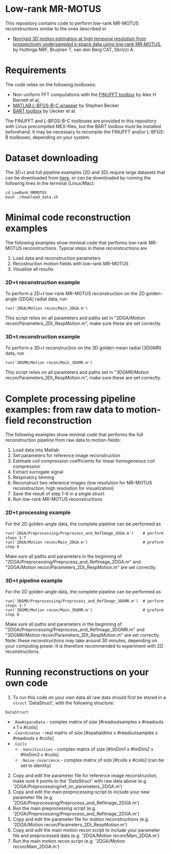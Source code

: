 # Low-rank MR-MOTUS

This repository contains code to perform low-rank MR-MOTUS reconstructions similar to the ones described in 

* [Nonrigid 3D motion estimation at high temporal resolution from prospectively undersampled k‐space data using low‐rank MR‐MOTUS](https://doi.org/10.1002/mrm.28562), by Huttinga NRF, Bruijnen T, van den Berg CAT, Sbrizzi A.

# Requirements
The code relies on the following toolboxes:
* Non-uniform FFT computations with the [FINUFFT toolbox](https://github.com/flatironinstitute/finufft) by Alex H Barnett et al, 
* [MATLAB L-BFGS-B-C wrapper](https://github.com/stephenbeckr/L-BFGS-B-C) by Stephen Becker 
* [BART toolbox](https://github.com/mrirecon/bart) by Uecker et al. 

The FINUFFT and L-BFGS-B-C toolboxes are provided in this repository with Linux precompiled MEX-files, but the BART toolbox must be installed beforehand. It may be necessary to recompile the FINUFFT and/or L-BFGS-B toolboxes, depending on your system.

# Dataset downloading
The 3D+t and full pipeline examples (2D and 3D) require large datasets that can be downloaded from [here](https://surfdrive.surf.nl/files/index.php/s/QdOryuR8GKVSzao/), or can be downloaded by running the following lines in the terminal (Linux/Mac):
```
cd LowRank_MRMOTUS
bash ./download_data.sh
```


# Minimal code reconstruction examples
The following examples show minimal code that performs low-rank MR-MOTUS reconstructions. Typical steps in these reconstructions are
1. Load data and reconstruction parameters
2. Recostruction motion-fields with low-rank MR-MOTUS
3. Visualize all results

### 2D+t reconstruction example
To perform a 2D+t low-rank MR-MOTUS reconstruction on the 2D golden-angle (2DGA) radial data, run
``` 
run('2DGA/Motion recon/Main_2DGA.m')
```
This script relies on all parameters and paths set in "2DGA/Motion recon/Parameters_2Dt_RespMotion.m", make sure these are set correctly.

### 3D+t reconstruction example
To perform a 3D+t reconstruction on the 3D golden-mean radial (3DGMR) data, run
``` 
run('3DGMR/Motion recon/Main_3DGMR.m')
```
This script relies on all parameters and paths set in "3DGMR/Motion recon/Parameters_3Dt_RespMotion.m", make sure these are set correctly.

# Complete processing pipeline examples: from raw data to motion-field reconstruction
The following examples show minimal code that performs the full reconstruction pipeline from raw data to motion-fields:

1. Load data into Matlab
2. Set parameters for reference image reconstruction
3. Estimate coil compression coefficients for linear homogeneous coil compression
4. Extract surrogate signal
5. Respiratory binning
6. Reconstruct two reference images (low resolution for MR-MOTUS reconstruction, high resolution for visualization)
7. Save the result of step 1-6 in a single struct
8. Run low-rank MR-MOTUS reconstructions



### 2D+t processing example
For the 2D golden-angle data, the complete pipeline can be performed as
```
run('2DGA/Preprocessing/Preprocess_and_RefImage_2DGA.m')    # perform steps 1-7
run('2DGA/Motion recon/Main_2DGA.m')                        # preform step 8
```
Make sure all paths and parameters in the beginning of "2DGA/Preprocessing/Preprocess_and_RefImage_2DGA.m" and "2DGA/Motion recon/Parameters_2Dt_RespMotion.m" are set correctly.



### 3D+t pipeline example
For the 2D golden-angle data, the complete pipeline can be performed as
```
run('3DGMR/Preprocessing/Preprocess_and_RefImage_3DGMR.m')  # perform steps 1-7
run('3DGMR/Motion recon/Main_3DGMR.m')                      # preform step 8
```
Make sure all paths and parameters in the beginning of "2DGA/Preprocessing/Preprocess_and_RefImage_3DGMR.m" and "3DGMR/Motion recon/Parameters_3Dt_RespMotion.m" are set correctly. Note: these reconstructions may take around 30 minutes, depending on your computing power. It is therefore recommended to experiment with 2D reconstructions.

# Running reconstructions on your own code
1. To run this code on your own data all raw data should first be stored in a `struct` 'DataStruct', with the following structure:

  `DataStruct`
  * `.RawKspaceData`        - complex matrix of size [#readoutsamples x #readouts x 1 x #coils]
  * `.Coordinates`          - real matrix of size [#spatialdims x #readoutsamples x #readouts x #coils]
  * `.Coils`          
    * `.Sensitivities`      - complex matrix of size [#ImDim1 x #ImDim2 x #ImDim3 x #coils]
    * `.Noise_covariance`   - complex matrix of size [#coils x #coils] (can be set to identity)

2. Copy and edit the parameter file for reference image reconstruction, make sure it points to the 'DataStruct' with raw data above (e.g. '2DGA/Preprocessing/ref_im_parameters_2DGA.m')
3. Copy and edit the main preprocessing script to include your new parameter file (e.g. '2DGA/Preprocessing/Preprocess_and_RefImage_2DGA.m')
3. Run the main preprocessing script (e.g. '2DGA/Preprocessing/Preprocess_and_RefImage_2DGA.m')
4. Copy and edit the parameter file for motion reconstructions (e.g. '2DGA/Motion recon/Parameters_2Dt_RespMotion.m')
4. Copy and edit the main motion recon script to include your parameter file and preprocessed data (e.g. '2DGA/Motion recon/Main_2DGA.m')
5. Run the main motion recon script (e.g. '2DGA/Motion recon/Main_2DGA.m')

